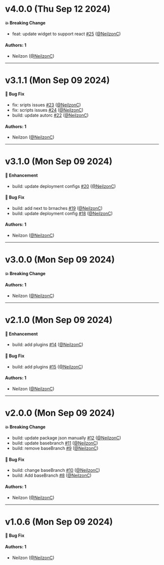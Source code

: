 # v4.0.0 (Thu Sep 12 2024)

#### 💥 Breaking Change

- feat: update widget to support react [#25](https://github.com/PayConstruct/ecomm-orbital-widget-js/pull/25) ([@NeilzonC](https://github.com/NeilzonC))

#### Authors: 1

- Neilzon ([@NeilzonC](https://github.com/NeilzonC))

---

# v3.1.1 (Mon Sep 09 2024)

#### 🐛 Bug Fix

- fix: sripts issues [#23](https://github.com/PayConstruct/ecom-orbital-widget/pull/23) ([@NeilzonC](https://github.com/NeilzonC))
- fix: scripts issues [#24](https://github.com/PayConstruct/ecom-orbital-widget/pull/24) ([@NeilzonC](https://github.com/NeilzonC))
- build: update autorc [#22](https://github.com/PayConstruct/ecom-orbital-widget/pull/22) ([@NeilzonC](https://github.com/NeilzonC))

#### Authors: 1

- Neilzon ([@NeilzonC](https://github.com/NeilzonC))

---

# v3.1.0 (Mon Sep 09 2024)

#### 🚀 Enhancement

- build: update deployment configs [#20](https://github.com/PayConstruct/ecom-orbital-widget/pull/20) ([@NeilzonC](https://github.com/NeilzonC))

#### 🐛 Bug Fix

- build: add next to brnaches [#19](https://github.com/PayConstruct/ecom-orbital-widget/pull/19) ([@NeilzonC](https://github.com/NeilzonC))
- build: update deployment config [#18](https://github.com/PayConstruct/ecom-orbital-widget/pull/18) ([@NeilzonC](https://github.com/NeilzonC))

#### Authors: 1

- Neilzon ([@NeilzonC](https://github.com/NeilzonC))

---

# v3.0.0 (Mon Sep 09 2024)

#### 💥 Breaking Change


#### Authors: 1

- Neilzon ([@NeilzonC](https://github.com/NeilzonC))

---

# v2.1.0 (Mon Sep 09 2024)

#### 🚀 Enhancement

- build: add plugins [#14](https://github.com/PayConstruct/ecom-orbital-widget/pull/14) ([@NeilzonC](https://github.com/NeilzonC))

#### 🐛 Bug Fix

- build: add plugins [#15](https://github.com/PayConstruct/ecom-orbital-widget/pull/15) ([@NeilzonC](https://github.com/NeilzonC))

#### Authors: 1

- Neilzon ([@NeilzonC](https://github.com/NeilzonC))

---

# v2.0.0 (Mon Sep 09 2024)

#### 💥 Breaking Change

- build: update package json manually [#12](https://github.com/PayConstruct/ecom-orbital-widget/pull/12) ([@NeilzonC](https://github.com/NeilzonC))
- build: update basebranch [#11](https://github.com/PayConstruct/ecom-orbital-widget/pull/11) ([@NeilzonC](https://github.com/NeilzonC))
- build: remove baseBranch [#9](https://github.com/PayConstruct/ecom-orbital-widget/pull/9) ([@NeilzonC](https://github.com/NeilzonC))

#### 🐛 Bug Fix

- build: change baseBranch [#10](https://github.com/PayConstruct/ecom-orbital-widget/pull/10) ([@NeilzonC](https://github.com/NeilzonC))
- build: Add baseBranch [#8](https://github.com/PayConstruct/ecom-orbital-widget/pull/8) ([@NeilzonC](https://github.com/NeilzonC))

#### Authors: 1

- Neilzon ([@NeilzonC](https://github.com/NeilzonC))

---

# v1.0.6 (Mon Sep 09 2024)

#### 🐛 Bug Fix


#### Authors: 1

- Neilzon ([@NeilzonC](https://github.com/NeilzonC))

